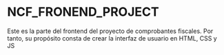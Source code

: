 # NCF_FRONEND_PROJECT
Este es la parte del frontend del proyecto de comprobantes fiscales. Por tanto, su propósito consta de crear la interfaz de usuario en HTML, CSS y JS
